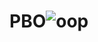 # PBO![oop](https://user-images.githubusercontent.com/100013505/197740279-c127c4f4-9b42-4e91-b6fa-6adf9d159be6.png)
